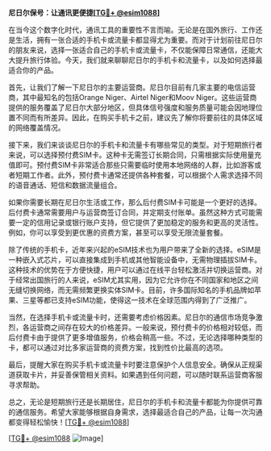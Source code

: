 **尼日尔保号：让通讯更便捷[[TG💪+ @esim1088](https://t.me/s/esim1088)]**

在当今这个数字化时代，通讯工具的重要性不言而喻。无论是在国外旅行、工作还是生活，拥有一张合适的手机卡或流量卡都显得尤为重要。而对于计划前往尼日尔的朋友来说，选择一张适合自己的手机卡或流量卡，不仅能保障日常通信，还能大大提升旅行体验。今天，我们就来聊聊尼日尔的手机卡和流量卡，以及如何选择最适合你的产品。

首先，让我们了解一下尼日尔的主要运营商。尼日尔目前有几家主要的电信运营商，其中最知名的包括Orange Niger、Airtel Niger和Moov Niger。这些运营商提供的服务覆盖了尼日尔大部分地区，但具体信号强度和服务质量可能会因地理位置不同而有所差异。因此，在购买手机卡之前，建议先了解你将要前往的具体区域的网络覆盖情况。

接下来，我们来谈谈尼日尔的手机卡和流量卡有哪些常见的类型。对于短期旅行者来说，可以选择预付费SIM卡。这种卡无需签订长期合同，只需根据实际使用量充值即可。预付费SIM卡非常适合那些只需要临时使用本地网络的人群，比如游客或者短期工作者。此外，预付费卡通常还提供各种套餐，可以根据个人需求选择不同的语音通话、短信和数据流量组合。

如果你需要长期在尼日尔生活或工作，那么后付费SIM卡可能是一个更好的选择。后付费卡通常需要用户与运营商签订合同，并定期支付账单。虽然这种方式可能需要一定的信用记录或银行账户支持，但它提供了更加稳定的服务和更高的灵活性。例如，你可以享受到更优惠的资费方案，甚至可以享受无限流量套餐。

除了传统的手机卡，近年来兴起的eSIM技术也为用户带来了全新的选择。eSIM是一种嵌入式芯片，可以直接集成到手机或其他智能设备中，无需物理插拔SIM卡。这种技术的优势在于方便快捷，用户可以通过在线平台轻松激活并切换运营商。对于经常出国旅行的人来说，eSIM尤其实用，因为它允许你在不同国家和地区之间无缝切换网络，而无需频繁更换实体SIM卡。目前，许多国际知名的手机品牌如苹果、三星等都已支持eSIM功能，使得这一技术在全球范围内得到了广泛推广。

当然，在选择手机卡或流量卡时，还需要考虑价格因素。尼日尔的通信市场竞争激烈，各运营商之间存在较大的价格差异。一般来说，预付费卡的价格相对较低，而后付费卡由于提供了更多增值服务，价格会稍高一些。不过，无论选择哪种类型的卡，都可以通过对比多家运营商的资费方案，找到性价比最高的选项。

最后，提醒大家在购买手机卡或流量卡时要注意保护个人信息安全。确保从正规渠道获取卡片，并妥善保管相关资料。如果遇到任何问题，可以随时联系运营商客服寻求帮助。

总之，无论是短期旅行还是长期居住，尼日尔的手机卡和流量卡都能为你提供可靠的通信服务。希望大家能够根据自身需求，选择最适合自己的产品，让每一次沟通都变得轻松愉快！[[TG💪+ @esim1088](https://t.me/s/esim1088)]

[[TG💪+ @esim1088](https://t.me/s/esim1088) ![Image](https://i.postimg.cc/4NQfJmqS/Snipaste-2025-05-13-00-14-12.png)]